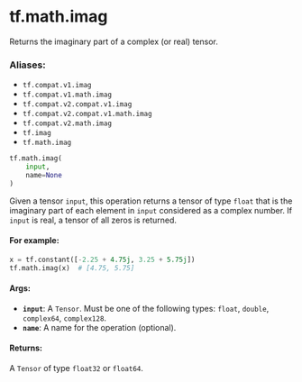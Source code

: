 <div itemscope itemtype="http://developers.google.com/ReferenceObject">
<meta itemprop="name" content="tf.math.imag" />
<meta itemprop="path" content="Stable" />
</div>

# tf.math.imag

Returns the imaginary part of a complex (or real) tensor.

### Aliases:

* `tf.compat.v1.imag`
* `tf.compat.v1.math.imag`
* `tf.compat.v2.compat.v1.imag`
* `tf.compat.v2.compat.v1.math.imag`
* `tf.compat.v2.math.imag`
* `tf.imag`
* `tf.math.imag`

``` python
tf.math.imag(
    input,
    name=None
)
```

<!-- Placeholder for "Used in" -->

Given a tensor `input`, this operation returns a tensor of type `float` that
is the imaginary part of each element in `input` considered as a complex
number. If `input` is real, a tensor of all zeros is returned.

#### For example:



```python
x = tf.constant([-2.25 + 4.75j, 3.25 + 5.75j])
tf.math.imag(x)  # [4.75, 5.75]
```

#### Args:


* <b>`input`</b>: A `Tensor`. Must be one of the following types: `float`, `double`,
  `complex64`, `complex128`.
* <b>`name`</b>: A name for the operation (optional).


#### Returns:

A `Tensor` of type `float32` or `float64`.

